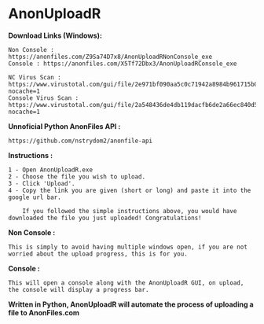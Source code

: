 # AnonUploadR
**Download Links (Windows):**

	Non Console : https://anonfiles.com/Z9Sa74D7x8/AnonUploadRNonConsole_exe
	Console : https://anonfiles.com/X5Tf72Dbx3/AnonUploadRConsole_exe

	NC Virus Scan : https://www.virustotal.com/gui/file/2e971bf090aa5c0c71942a8984b961715b0715fc73546dd6491d5ca7b497e2c0?nocache=1
	Console Virus Scan : https://www.virustotal.com/gui/file/2a548436de4db119dacfb6de2a66ec840d51eb5e346f085c70c52c332f1cda59?nocache=1

**Unnoficial Python AnonFiles API :**

	https://github.com/nstrydom2/anonfile-api

**Instructions :** 

	1 - Open AnonUploadR.exe
	2 - Choose the file you wish to upload.
	3 - Click 'Upload'.
	4 - Copy the link you are given (short or long) and paste it into the google url bar.
		
		If you followed the simple instructions above, you would have downloaded the file you just uploaded! Congratulations!
		
**Non Console :**
	
	This is simply to avoid having multiple windows open, if you are not worried about the upload progress, this is for you.
	
**Console :**
 
 	This will open a console along with the AnonUploadR GUI, on upload, the console will display a progress bar. 
	
**Written in Python, AnonUploadR will automate the process of uploading a file to AnonFiles.com**
